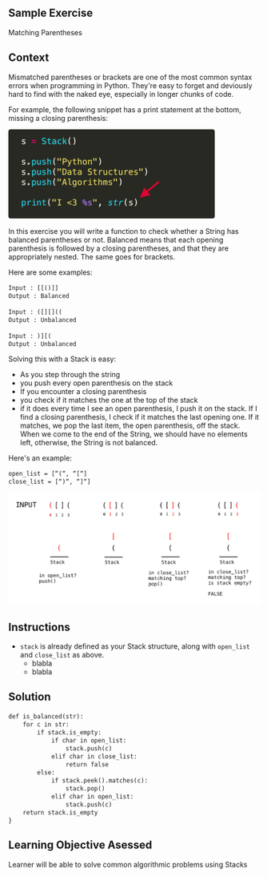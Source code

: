 ## Sample Exercise
Matching Parentheses

## Context
Mismatched parentheses or brackets are one of the most common syntax errors when programming in Python. They're easy to forget and deviously hard to find with the naked eye, especially in longer chunks of code. 

For example, the following snippet has a print statement at the bottom, missing a closing parenthesis:

![Code snippet](img/missingParenthesis.png)

In this exercise you will write a function to check whether a String has balanced parentheses or not. Balanced means that each opening parenthesis is followed by a closing parentheses, and that they are appropriately nested. The same goes for brackets. 

Here are some examples:

```
Input : [[()]]
Output : Balanced

Input : ([][]((
Output : Unbalanced

Input : )][(
Output : Unbalanced
```
Solving this with a Stack is easy:
* As you step through the string
* you push every open parenthesis on the stack
* If you encounter a closing parenthesis
* you check if it matches the one at the top of the stack
* if it does
every time I see an open parenthesis, I push it on the stack. If I find a closing parenthesis, I check if it matches the last opening one. If it matches, we pop the last item, the open parenthesis, off the stack. When we come to the end of the String, we should have no elements left, otherwise, the String is not balanced.

Here's an example:

```
open_list = [“(“, “[“]
close_list = [“)“, “]“]
```

![Code snippet](img/exampleStringStack.png)


## Instructions

* `stack`  is already defined as your Stack structure, along with  `open_list`  and  `close_list` as above.
    * blabla
    * blabla
    


## Solution
```
def is_balanced(str):
    for c in str:
        if stack.is_empty:        
            if char in open_list:
                stack.push(c)
            elif char in close_list:
                return false
        else:
            if stack.peek().matches(c):
                stack.pop()
            elif char in open_list:
                stack.push(c)
    return stack.is_empty
}
```

## Learning Objective Asessed
Learner will be able to solve common algorithmic problems using Stacks
